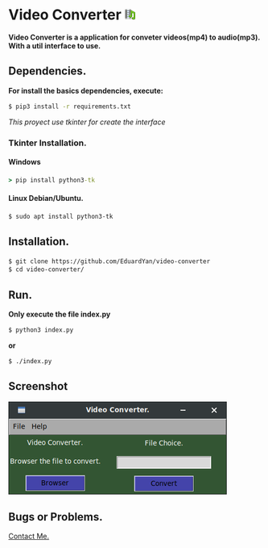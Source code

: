 # Video Converter ![logo](./icons/logo.png)

**Video Converter is a application for conveter videos(mp4) to audio(mp3). With a util interface to use.**

## Dependencies.

**For install the basics dependencies, execute:**

```bash
$ pip3 install -r requirements.txt
```

_This proyect use tkinter for create the interface_

### Tkinter Installation.

#### Windows

```cmd
> pip install python3-tk
```

#### Linux Debian/Ubuntu.

```bash
$ sudo apt install python3-tk
```

## Installation.

```bash
$ git clone https://github.com/EduardYan/video-converter
$ cd video-converter/

```

## Run.

**Only execute the file index.py**

```bash
$ python3 index.py
```

**or**

```bash
$ ./index.py
```

## Screenshot

![screenshot](./doc/screenshot.png)

## Bugs or Problems.

<a href="mailto:eduarygp@gmail.ocm">Contact Me.</a>
